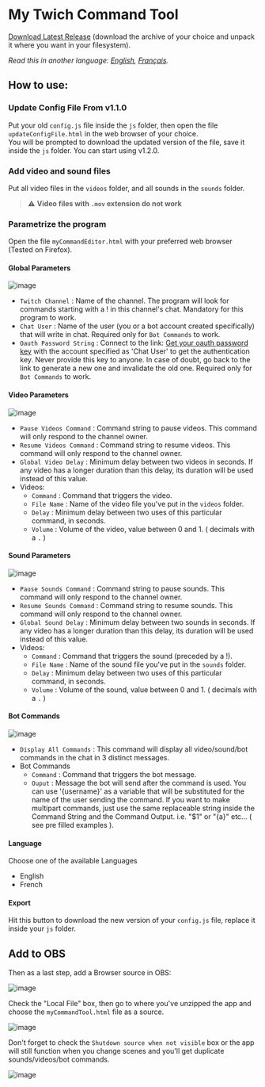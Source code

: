 # My Twich Command Tool
[Download Latest Release](https://github.com/Revingbell/my-twitch-video-and-sound-commands/releases) (download the archive of your choice and unpack it where you want in your filesystem).

*Read this in another language: [English](README.md), [Français](README.fr.md).*

## How to use:

### Update Config File From v1.1.0
Put your old `config.js` file inside the `js` folder, then open the file `updateConfigFile.html` in the web browser of your choice.  
You will be prompted to download the updated version of the file, save it inside the `js` folder. You can start using v1.2.0.

### Add video and sound files
Put all video files in the `videos` folder, and all sounds in the `sounds` folder.
> :warning: **Video files with `.mov` extension do not work**

### Parametrize the program
Open the file `myCommandEditor.html` with your preferred web browser (Tested on Firefox).  

#### Global Parameters
![image](https://user-images.githubusercontent.com/17751686/130130392-c9b394d9-19b2-42ee-928a-669d251544c0.png)
- `Twitch Channel` : Name of the channel. The program will look for commands starting with a ! in this channel's chat.
Mandatory for this program to work.
- `Chat User` : Name of the user (you or a bot account created specifically) that will write in chat.
Required only for `Bot Commands` to work.
- `Oauth Password String` : Connect to the link: [Get your oauth password key](https://twitchapps.com/tmi/) with the account specified as 'Chat User' to get the authentication key. Never provide this key to anyone. In case of doubt, go back to the link to generate a new one and invalidate the old one. Required only for `Bot Commands` to work.

#### Video Parameters
![image](https://user-images.githubusercontent.com/17751686/130130573-36e87c2e-a483-473b-bbfb-a8ce70f5a9a5.png)
- `Pause Videos Command` : Command string to pause videos. This command will only respond to the channel owner. 
- `Resume Videos Command` : Command string to resume videos. This command will only respond to the channel owner. 
- `Global Video Delay` : Minimum delay between two videos in seconds. If any video has a longer duration than this delay, its duration will be used instead of this value. 
- Videos:
  -  `Command` : Command that triggers the video.
  -  `File Name` : Name of the video file you've put in the `videos` folder.
  -  `Delay` : Minimum delay between two uses of this particular command, in seconds.
  -  `Volume` : Volume of the video, value between 0 and 1. ( decimals with a `.` )

#### Sound Parameters
![image](https://user-images.githubusercontent.com/17751686/130130632-2d0b53ae-0daa-4531-89d9-5ad614a4f95a.png)
- `Pause Sounds Command` : Command string to pause sounds. This command will only respond to the channel owner. 
- `Resume Sounds Command` : Command string to resume sounds. This command will only respond to the channel owner. 
- `Global Sound Delay` : Minimum delay between two sounds in seconds. If any video has a longer duration than this delay, its duration will be used instead of this value. 
- Videos:
  -  `Command` : Command that triggers the sound (preceded by a !).
  -  `File Name` : Name of the sound file you've put in the `sounds` folder.
  -  `Delay` : Minimum delay between two uses of this particular command, in seconds.
  -  `Volume` : Volume of the sound, value between 0 and 1. ( decimals with a `.` )


#### Bot Commands
![image](https://user-images.githubusercontent.com/17751686/130130932-b84f2a8a-d404-441e-abeb-79716de84d86.png)
- `Display All Commands` : This command will display all video/sound/bot commands in the chat in 3 distinct messages.
- Bot Commands
  -  `Command` : Command that triggers the bot message.
  -  `Ouput` : Message the bot will send after the command is used. You can use '{username}' as a variable that will be substituted for the name of the user sending the command. If you want to make multipart commands, just use the same replaceable string inside the Command String and the Command Output. i.e. "$1" or "{a}" etc... ( see pre filled examples ).

#### Language
Choose one of the available Languages
- English
- French

#### Export
Hit this button to download the new version of your `config.js` file, replace it inside your `js` folder.

## Add to OBS

Then as a last step, add a Browser source in OBS:

![image](https://user-images.githubusercontent.com/17751686/129710382-8d28db74-6533-483c-9a7f-4137b4b3692e.png)

Check the "Local File" box, then go to where you've unzipped the app and choose the `myCommandTool.html` file as a source.

![image](https://user-images.githubusercontent.com/17751686/129711175-ba27df2a-8463-4950-9f2c-0e532b062b95.png)

Don't forget to check the `Shutdown source when not visible` box or the app will still function when you change scenes and you'll get duplicate sounds/videos/bot commands.

![image](https://user-images.githubusercontent.com/17751686/129713475-62ec41e0-3e83-4bdd-bdce-08a2bbb6bb93.png)
